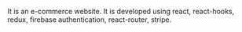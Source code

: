 It is an e-commerce website. It is developed using react, react-hooks, redux, firebase authentication, react-router, stripe.
